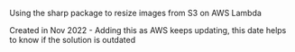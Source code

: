 Using the sharp package to resize images from S3 on AWS Lambda

Created in Nov 2022 - Adding this as AWS keeps updating, this date helps to know if the solution is outdated
